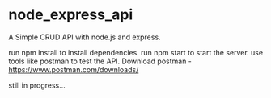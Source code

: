 # node_express_api
A Simple CRUD API with node.js and express.

run npm install to install dependencies.
run npm start to start the server.
use tools like postman to test the API.
Download postman - https://www.postman.com/downloads/

still in progress...
